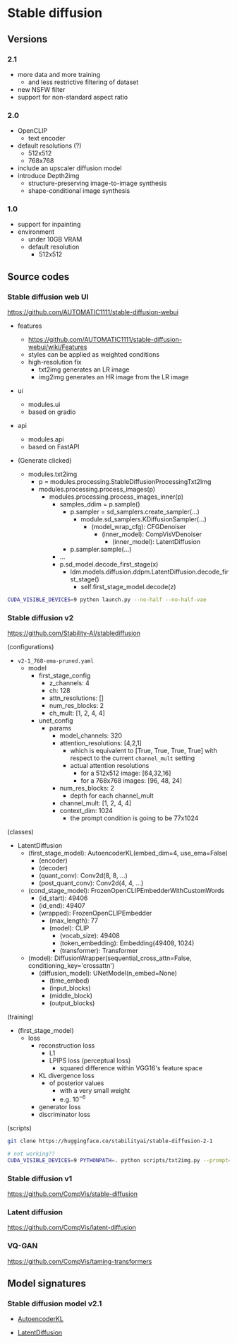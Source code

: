 # Stable diffusion



## Versions

### 2.1

- more data and more training
  - and less restrictive filtering of dataset
- new NSFW filter
- support for non-standard aspect ratio

### 2.0

- OpenCLIP
  - text encoder
- default resolutions (?)
  - 512x512
  - 768x768
- include an upscaler diffusion model
- introduce Depth2img
  - structure-preserving image-to-image synthesis
  - shape-conditional image synthesis

### 1.0

- support for inpainting
- environment
  - under 10GB VRAM
  - default resolution
    - 512x512

## Source codes



### Stable diffusion web UI

https://github.com/AUTOMATIC1111/stable-diffusion-webui

- features
  - https://github.com/AUTOMATIC1111/stable-diffusion-webui/wiki/Features
  - styles can be applied as weighted conditions
  - high-resolution fix
    - txt2img generates an LR image
    - img2img  generates an HR image from the LR image 
  
- ui
  - modules.ui
  - based on gradio
- api
  - modules.api
  - based on FastAPI
- (Generate clicked)
  - modules.txt2img
    - p = modules.processing.StableDiffusionProcessingTxt2Img
    - modules.processing.process_images(p)
      - modules.processing.process_images_inner(p)
        - samples_ddim = p.sample()
          - p.sampler = sd_samplers.create_sampler(...)
            - module.sd_samplers.KDiffusionSampler(...)
              - (model_wrap_cfg): CFGDenoiser
                - (inner_model): CompVisVDenoiser
                  - (inner_model): LatentDiffusion
          - p.sampler.sample(...)
        - ...
        - p.sd_model.decode_first_stage(x)
          - ldm.models.diffusion.ddpm.LatentDiffusion.decode_first_stage()
            - self.first_stage_model.decode(z)

```sh
CUDA_VISIBLE_DEVICES=9 python launch.py --no-half --no-half-vae
```



### Stable diffusion v2

https://github.com/Stability-AI/stablediffusion

(configurations)

- `v2-1_768-ema-pruned.yaml`
  - model
    - first_stage_config
      - z_channels: 4
      - ch: 128
      - attn_resolutions: []
      - num_res_blocks: 2
      - ch_mult: [1, 2, 4, 4]
    - unet_config
      - params
        - model_channels: 320
        - attention_resolutions: [4,2,1]
          - which is equivalent to [True, True, True, True] with respect to the current `channel_mult` setting
          - actual attention resolutions
            - for a 512x512 image: [64,32,16]
            - for a 768x768 images: [96, 48, 24]
        - num_res_blocks: 2
          - depth for each channel_mult
        - channel_mult: [1, 2, 4, 4]
        - context_dim: 1024
          - the prompt condition is going to be 77x1024

(classes)


- LatentDiffusion
  - (first_stage_model): AutoencoderKL(embed_dim=4, use_ema=False)
    - (encoder)
    - (decoder)
    - (quant_conv): Conv2d(8, 8, ...)
    - (post_quant_conv): Conv2d(4, 4, ...)
  - (cond_stage_model): FrozenOpenCLIPEmbedderWithCustomWords
    - (id_start): 49406
    - (id_end): 49407
    - (wrapped): FrozenOpenCLIPEmbedder
      - (max_length): 77
      - (model): CLIP
        - (vocab_size): 49408
        - (token_embedding): Embedding(49408, 1024)
        - (transformer): Transformer
  - (model): DiffusionWrapper(sequential_cross_attn=False, conditioning_key='crossattn')
    - (diffusion_model): UNetModel(n_embed=None)
      - (time_embed)
      - (input_blocks)
      - (middle_block)
      - (output_blocks)

(training)
- (first_stage_model)
  - loss
    - reconstruction loss
      - L1
      - LPIPS loss (perceptual loss)
        - squared difference within VGG16's feature space
    - KL divergence loss
      - of posterior values
        - with a very small weight
        - e.g. $10^{-6}$
    - generator loss
    - discriminator loss

(scripts)


```sh
git clone https://huggingface.co/stabilityai/stable-diffusion-2-1

# not working??
CUDA_VISIBLE_DEVICES=9 PYTHONPATH=. python scripts/txt2img.py --prompt="a professional photograph of an astronaut riding a horse" --ckpt=/workspaces/stable-diffusion-webui/models/Stable-diffusion/v2-1_768-ema-pruned.ckpt --config=/workspaces/stable-diffusion-webui/models/Stable-diffusion/v2-1_768-ema-pruned.yaml --H=768 --W=768 --n_samples=1 --n_iter=1
```



### Stable diffusion v1

https://github.com/CompVis/stable-diffusion

### Latent diffusion

https://github.com/CompVis/latent-diffusion

### VQ-GAN

https://github.com/CompVis/taming-transformers

## Model signatures

### Stable diffusion model v2.1

- [AutoencoderKL](./assets/repr-dump-stable-diffusion-model-v2.1-autoencoder-kl.txt)

- [LatentDiffusion](./assets/repr-dump-stable-diffusion-model-v2.1-latent-diffusion.txt)

